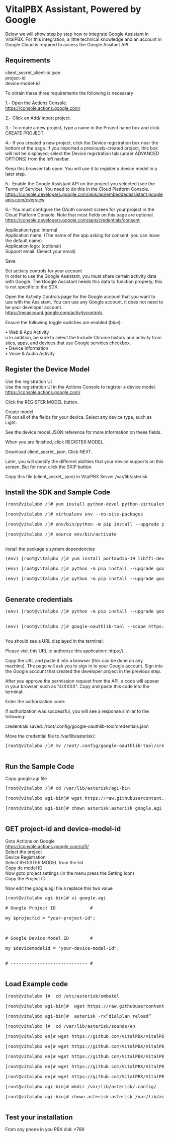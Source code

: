 VitalPBX Assistant, Powered by Google
=====

Below we will show step by step how to integrate Google Assistant in VitalPBX. For this integration, a little technical knowledge and an account in Google Cloud is required to access the Google Assitant API.

## Requirements<br>
client_secret_client-id.json<br>
project-id<br>
device-model-id<br>

To obtain these three requirements the following is necessary<br>

1.- Open the Actions Console.<br>
https://console.actions.google.com/

2.- Click on Add/import project.<br>

3.- To create a new project, type a name in the Project name box and click CREATE PROJECT.<br>

4.- If you created a new project, click the Device registration box near the bottom of the page. If you imported a previously-created project, this box will not be displayed; select the Device registration tab (under ADVANCED OPTIONS) from the left navbar.<br>

Keep this browser tab open. You will use it to register a device model in a later step.<br>

5.- Enable the Google Assistant API on the project you selected (see the Terms of Service). You need to do this in the Cloud Platform Console.<br>
https://console.developers.google.com/apis/api/embeddedassistant.googleapis.com/overview<br>

6.- You must configure the OAuth consent screen for your project in the Cloud Platform Console. Note that most fields on this page are optional.<br>
https://console.developers.google.com/apis/credentials/consent<br>

Application type: Internal<br>
Application name: (The name of the app asking for consent, you can leave the default name)<br>
Application logo: (optional)<br>
Support email: (Select your email)<br>

Save<br>

Set activity controls for your account<br>
In order to use the Google Assistant, you must share certain activity data with Google. The Google Assistant needs this data to function properly; this is not specific to the SDK.<br>

Open the Activity Controls page for the Google account that you want to use with the Assistant. You can use any Google account, it does not need to be your developer account.<br>
https://myaccount.google.com/activitycontrols<br>

Ensure the following toggle switches are enabled (blue):<br>

•	Web & App Activity<br>
o	In addition, be sure to select the Include Chrome history and activity from sites, apps, and devices that use Google services checkbox.<br>
•	Device Information<br>
•	Voice & Audio Activity<br>

## Register the Device Model<br>

Use the registration UI<br>
Use the registration UI in the Actions Console to register a device model.<br>
https://console.actions.google.com/<br>

Click the REGISTER MODEL button.<br>

Create model<br>
Fill out all of the fields for your device. Select any device type, such as Light.<br>

See the device model JSON reference for more information on these fields.<br>

When you are finished, click REGISTER MODEL.<br>

Download client_secret_<client-id>.json. Click NEXT.<br>

Later, you will specify the different abilities that your device supports on this screen. But for now, click the SKIP button.<br>

Copy this file (client_secret_<client-id>.json) in VitalPBX Server /var/lib/asterisk<br>

## Install the SDK and Sample Code<br>
<pre>
[root@vitalpbx /]# yum install python-devel python-virtualenv<br>
[root@vitalpbx /]# virtualenv env --no-site-packages<br>
[root@vitalpbx /]# env/bin/python -m pip install --upgrade pip setuptools wheel<br>
[root@vitalpbx /]# source env/bin/activate<br>
</pre>

Install the package's system dependencies<br>
<pre>
(env) [root@vitalpbx /]# yum install portaudio-19 libffi-devel openssl-devel libmpg123-devel<br>
(env) [root@vitalpbx /]# python -m pip install --upgrade google-assistant-library==1.0.1<br>
(env) [root@vitalpbx /]# python -m pip install --upgrade google-assistant-sdk[samples]==0.5.1<br>
</pre>

## Generate credentials<br>
<pre>
(env) [root@vitalpbx /]# python -m pip install --upgrade google-auth-oauthlib[tool]<br>

(env) [root@vitalpbx /]# google-oauthlib-tool --scope https://www.googleapis.com/auth/assistant-sdk-prototype --scope https://www.googleapis.com/auth/gcm --save --headless --client-secrets /var/lib/asterisk/client_secret_<client-id>.json<br>
</pre>

You should see a URL displayed in the terminal:<br>

Please visit this URL to authorize this application: https://...<br>

Copy the URL and paste it into a browser (this can be done on any machine). The page will ask you to sign in to your Google account. Sign into the Google account that created the developer project in the previous step.<br>

After you approve the permission request from the API, a code will appear in your browser, such as "4/XXXX". Copy and paste this code into the terminal:<br>

Enter the authorization code:<br>

If authorization was successful, you will see a response similar to the following:<br>

credentials saved: /root/.config/google-oauthlib-tool/credentials.json<br>

Move the credential file to /var/lib/asterisk/:<br>
<pre>
[root@vitalpbx /]# mv /root/.config/google-oauthlib-tool/credentials.json /var/lib/asterisk/<br>
</pre>

## Run the Sample Code<br>

Copy google.agi file<br>
<pre>
[root@vitalpbx /]# cd /var/lib/asterisk/agi-bin<br>
[root@vitalpbx agi-bin]# wget https://raw.githubusercontent.com/VitalPBX/VitalPBX_Google_Assistant/master/google.agi<br>
[root@vitalpbx agi-bin]# chown asterisk:asterisk google.agi<br>
</pre>

## GET project-id and device-model-id<br>

Goto Actions on Google<br>
https://console.actions.google.com/u/0/<br>
Select the project<br>
Device Registration<br>
Select REGISTER MODEL from the list<br>
Copy de model ID<br>
Now goto project settings (in the menu press the Setting Icon)<br>
Copy the Project ID<br>

Now edit the google.agi file a replace this two value<br>
<pre>
[root@vitalpbx agi-bin]# vi google.agi<br>
# Google Project ID             #<br>
my $projectid = "your-project-id";<br>
<br>
# Google Device Model ID        #<br>
my $devicemodelid = "your-device-model-id";<br>

# ----------------------------- #<br>
</pre>

## Load Example code<br>

<pre>
[root@vitalpbx ]#  cd /etc/asterisk/ombutel<br>
[root@vitalpbx agi-bin]#  wget https://raw.githubusercontent.com/VitalPBX/VitalPBX_Google_Assistant/master/extensions__60-google_assistant.conf<br>
[root@vitalpbx agi-bin]#  asterisk -rx”dialplan reload”<br>
[root@vitalpbx ]#  cd /var/lib/asterisk/sounds/en<br>
[root@vitalpbx en]# wget https://github.com/VitalPBX/VitalPBX_Google_Assistant/blob/master/google_another.sln<br>
[root@vitalpbx en]# wget https://github.com/VitalPBX/VitalPBX_Google_Assistant/blob/master/google_example.sln<br>
[root@vitalpbx en]# wget https://github.com/VitalPBX/VitalPBX_Google_Assistant/blob/master/google_goodbye.sln<br>
[root@vitalpbx en]# wget https://github.com/VitalPBX/VitalPBX_Google_Assistant/blob/master/google_wait.sln<br>
[root@vitalpbx en]# wget https://github.com/VitalPBX/VitalPBX_Google_Assistant/blob/master/google_welcome.sln<br>
[root@vitalpbx agi-bin]# mkdir /var/lib/asterisk/.config/<br>
[root@vitalpbx agi-bin]# chown asterisk:asterisk /var/lib/asterisk/.config/<br>
</pre>

## Test your installation<br>
From any phone in you PBX dial: *789<br>














